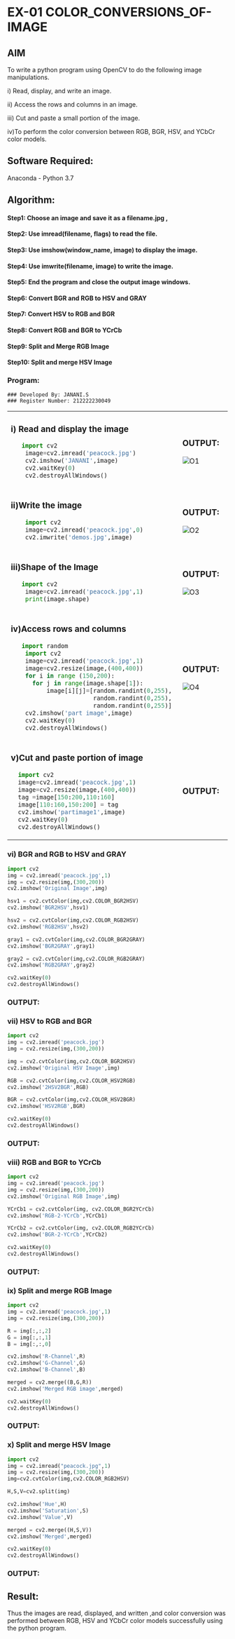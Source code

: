 # EX-01 COLOR_CONVERSIONS_OF-IMAGE
## AIM
To write a python program using OpenCV to do the following image manipulations.

i) Read, display, and write an image.

ii) Access the rows and columns in an image.

iii) Cut and paste a small portion of the image.

iv)To perform the color conversion between RGB, BGR, HSV, and YCbCr color models.


## Software Required:
Anaconda - Python 3.7
## Algorithm:
 #### Step1: Choose an image and save it as a filename.jpg ,
 #### Step2: Use imread(filename, flags) to read the file.
 #### Step3: Use imshow(window_name, image) to display the image.
 #### Step4: Use imwrite(filename, image) to write the image.
 #### Step5: End the program and close the output image windows.
 #### Step6: Convert BGR and RGB to HSV and GRAY
 #### Step7: Convert HSV to RGB and BGR
 #### Step8: Convert RGB and BGR to YCrCb
 #### Step9: Split and Merge RGB Image
 #### Step10: Split and merge HSV Image

### Program:
```
### Developed By: JANANI.S
### Register Number: 212222230049
```
<table>
  <tr>
    <td width=50%>

### i) Read and display the image
```Python
   import cv2
    image=cv2.imread('peacock.jpg')
    cv2.imshow('JANANI',image)
    cv2.waitKey(0)
    cv2.destroyAllWindows()
``` 
  </td>
  <td>

### OUTPUT:
![O1](https://github.com/JananiSoundararajan/COLOR_CONVERSIONS_OF-IMAGE/assets/119477549/ca23c42c-6c9a-4a07-a9a0-6cf80cf4ef29)

  </td>
  </tr>

   <tr>
    <td width=50%>

### ii)Write the image
```Python
    import cv2
    image=cv2.imread('peacock.jpg',0)
    cv2.imwrite('demos.jpg',image)
```
  </td>
  <td>

### OUTPUT:
![O2](https://github.com/JananiSoundararajan/COLOR_CONVERSIONS_OF-IMAGE/assets/119477549/ec5c8983-f3d4-44de-9c37-be087c0f7a4d)


  </td>
  </tr>
  <tr>
    <td width=50%>

### iii)Shape of the Image
```Python
   import cv2
    image=cv2.imread('peacock.jpg',1)
    print(image.shape)
```
  </td>
  <td>

### OUTPUT:
![O3](https://github.com/JananiSoundararajan/COLOR_CONVERSIONS_OF-IMAGE/assets/119477549/e212692e-0645-471a-851c-ffdb77b95494)

  </td>
  </tr>
  <tr>
    <td>
      
### iv)Access rows and columns
```Python
   import random
    import cv2
    image=cv2.imread('peacock.jpg',1)
    image=cv2.resize(image,(400,400))
    for i in range (150,200):
      for j in range(image.shape[1]):
          image[i][j]=[random.randint(0,255),
                       random.randint(0,255),
                       random.randint(0,255)] 
    cv2.imshow('part image',image)
    cv2.waitKey(0)
    cv2.destroyAllWindows()
```
  </td>
  <td width="50%">

### OUTPUT:
![O4](https://github.com/JananiSoundararajan/COLOR_CONVERSIONS_OF-IMAGE/assets/119477549/0d190152-ff66-4efe-9295-98978bd09fc5)

  </td>
  </tr>
  <tr>
    <td width=50%>
      
### v)Cut and paste portion of image

 ```Python
   import cv2
   image=cv2.imread('peacock.jpg',1)
   image=cv2.resize(image,(400,400))
   tag =image[150:200,110:160]
   image[110:160,150:200] = tag
   cv2.imshow('partimage1',image)
   cv2.waitKey(0)
   cv2.destroyAllWindows()
```
  </td>
  <td>
    
### OUTPUT:

  </td>
  </tr>
</table>

### vi) BGR and RGB to HSV and GRAY
```Python
import cv2
img = cv2.imread('peacock.jpg',1)
img = cv2.resize(img,(300,200))
cv2.imshow('Original Image',img)

hsv1 = cv2.cvtColor(img,cv2.COLOR_BGR2HSV)
cv2.imshow('BGR2HSV',hsv1)

hsv2 = cv2.cvtColor(img,cv2.COLOR_RGB2HSV)
cv2.imshow('RGB2HSV',hsv2)

gray1 = cv2.cvtColor(img,cv2.COLOR_BGR2GRAY)
cv2.imshow('BGR2GRAY',gray1)

gray2 = cv2.cvtColor(img,cv2.COLOR_RGB2GRAY)
cv2.imshow('RGB2GRAY',gray2)

cv2.waitKey(0)
cv2.destroyAllWindows()
```

### OUTPUT:

### vii) HSV to RGB and BGR
```Python
import cv2
img = cv2.imread('peacock.jpg')
img = cv2.resize(img,(300,200))

img = cv2.cvtColor(img,cv2.COLOR_BGR2HSV)
cv2.imshow('Original HSV Image',img)

RGB = cv2.cvtColor(img,cv2.COLOR_HSV2RGB)
cv2.imshow('2HSV2BGR',RGB)

BGR = cv2.cvtColor(img,cv2.COLOR_HSV2BGR)
cv2.imshow('HSV2RGB',BGR)

cv2.waitKey(0)
cv2.destroyAllWindows()
```

### OUTPUT:



### viii) RGB and BGR to YCrCb
```Python
import cv2
img = cv2.imread('peacock.jpg')
img = cv2.resize(img,(300,200))
cv2.imshow('Original RGB Image',img)

YCrCb1 = cv2.cvtColor(img, cv2.COLOR_BGR2YCrCb)
cv2.imshow('RGB-2-YCrCb',YCrCb1)

YCrCb2 = cv2.cvtColor(img, cv2.COLOR_RGB2YCrCb)
cv2.imshow('BGR-2-YCrCb',YCrCb2)

cv2.waitKey(0)
cv2.destroyAllWindows()
```

### OUTPUT:



### ix) Split and merge RGB Image
```Python
import cv2
img = cv2.imread('peacock.jpg',1)
img = cv2.resize(img,(300,200))

R = img[:,:,2]
G = img[:,:,1]
B = img[:,:,0]

cv2.imshow('R-Channel',R)
cv2.imshow('G-Channel',G)
cv2.imshow('B-Channel',B)

merged = cv2.merge((B,G,R))
cv2.imshow('Merged RGB image',merged)

cv2.waitKey(0)
cv2.destroyAllWindows()
```

### OUTPUT:



### x) Split and merge HSV Image
```Python
import cv2
img = cv2.imread("peacock.jpg",1)
img = cv2.resize(img,(300,200))
img=cv2.cvtColor(img,cv2.COLOR_RGB2HSV)

H,S,V=cv2.split(img)

cv2.imshow('Hue',H)
cv2.imshow('Saturation',S)
cv2.imshow('Value',V)

merged = cv2.merge((H,S,V))
cv2.imshow('Merged',merged)

cv2.waitKey(0)
cv2.destroyAllWindows()
```

### OUTPUT:


## Result:
Thus the images are read, displayed, and written ,and color conversion was performed between RGB, HSV and YCbCr color models successfully using the python program.







